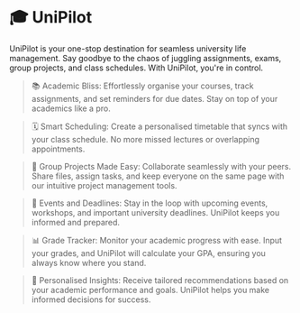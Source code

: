 # 🎓 UniPilot
UniPilot is your one-stop destination for seamless university life management. Say goodbye to the chaos of juggling assignments, exams, group projects, and class schedules. With UniPilot, you're in control.

> 📚 Academic Bliss: Effortlessly organise your courses, track assignments, and set reminders for due dates. Stay on top of your academics like a pro.

> 🗓️ Smart Scheduling: Create a personalised timetable that syncs with your class schedule. No more missed lectures or overlapping appointments.

> 📝 Group Projects Made Easy: Collaborate seamlessly with your peers. Share files, assign tasks, and keep everyone on the same page with our intuitive project management tools.

> 📅 Events and Deadlines: Stay in the loop with upcoming events, workshops, and important university deadlines. UniPilot keeps you informed and prepared.

> 📊 Grade Tracker: Monitor your academic progress with ease. Input your grades, and UniPilot will calculate your GPA, ensuring you always know where you stand.

> 🌟 Personalised Insights: Receive tailored recommendations based on your academic performance and goals. UniPilot helps you make informed decisions for success.
